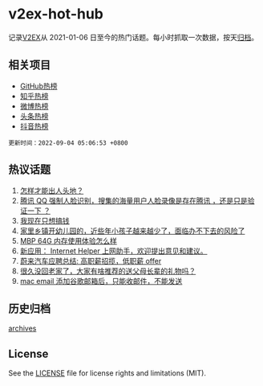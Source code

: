 # v2ex-hot-hub

 记录[V2EX](https://www.v2ex.com/)从 2021-01-06 日至今的热门话题。每小时抓取一次数据，按天[归档](archives)。
 
 ## 相关项目

- [GitHub热榜](https://github.com/snaildev/github-hot-hub)
- [知乎热榜](https://github.com/snaildev/zhihu-hot-hub)
- [微博热榜](https://github.com/snaildev/weibo-hot-hub)
- [头条热榜](https://github.com/snaildev/toutiao-hot-hub)
- [抖音热榜](https://github.com/snaildev/douyin-hot-hub)


 `更新时间：2022-09-04 05:06:53 +0800`

## 热议话题

1. [怎样才能出人头地？](https://www.v2ex.com/t/877452)
1. [腾讯 QQ 强制人脸识别，搜集的海量用户人脸录像是存在腾讯 ，还是只是验证一下 ？](https://www.v2ex.com/t/877394)
1. [我现在只想搞钱](https://www.v2ex.com/t/877414)
1. [家里乡镇开幼儿园的，近些年小孩子越来越少了，面临办不下去的风险了](https://www.v2ex.com/t/877461)
1. [MBP 64G 内存使用体验怎么样](https://www.v2ex.com/t/877400)
1. [新应用： Internet Helper 上网助手，欢迎提出意见和建议。](https://www.v2ex.com/t/877473)
1. [蔚来汽车应聘总结: 高职薪招揽，低职薪 offer](https://www.v2ex.com/t/877388)
1. [很久没回老家了，大家有啥推荐的送父母长辈的礼物吗？](https://www.v2ex.com/t/877402)
1. [mac email 添加谷歌邮箱后，只能收邮件，不能发送](https://www.v2ex.com/t/877411)

## 历史归档

[archives](archives)

## License

See the [LICENSE](LICENSE) file for license rights and limitations (MIT).
